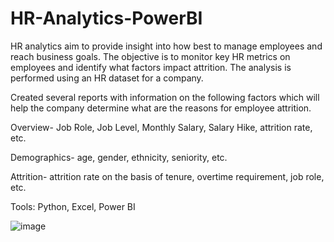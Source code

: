 # HR-Analytics-PowerBI

HR analytics aim to provide insight into how best to manage employees and reach business goals. The objective is to monitor key HR metrics on employees and identify what factors impact attrition. The analysis is performed using an HR dataset for a company.

Created several reports with information on the following factors which will help the company determine what are the reasons for employee attrition.

Overview- Job Role, Job Level, Monthly Salary, Salary Hike, attrition rate, etc.

Demographics- age, gender, ethnicity, seniority, etc.

Attrition- attrition rate on the basis of tenure, overtime requirement, job role, etc.

Tools: Python, Excel, Power BI

![image](https://github.com/NandishBhagat/HR-Analytics-PowerBI/assets/89943704/c1babfe3-d1ae-491c-8547-e7c2fe28bb5a)
